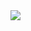 <a href="https://skillicons.dev">
    <img src="https://skillicons.dev/icons?i=html,js,css,arduino,py,cpp,cloudflare,discord,github,vscode"/>
</a>
  
